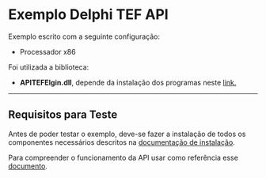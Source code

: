 # Exemplo Delphi TEF API #

Exemplo escrito com a seguinte configuração: 
- Processador x86

Foi utilizada a biblioteca:
- **APITEFElgin.dll**, depende da instalação dos programas neste [link.](https://github.com/ElginDeveloperCommunity/TEF-Elgin/tree/master/Instaladores)

<hr>

## Requisitos para Teste ##
Antes de poder testar o exemplo, deve-se fazer a instalação de todos os componentes necessários descritos na [documentação de instalação](https://github.com/ElginDeveloperCommunity/TEF-Elgin/blob/master/Documenta%C3%A7%C3%A3o/MANUAL%20DE%20INSTALA%C3%87%C3%83O%20TEF%20ELGIN.pdf).

Para compreender o funcionamento da API usar como referência esse [documento](https://github.com/ElginDeveloperCommunity/TEF-Elgin/blob/master/Documenta%C3%A7%C3%A3o/API%20TEF%20ELGIN-1.02.pdf).
